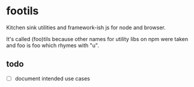 # footils
Kitchen sink utilities and framework-ish js for node and browser.

It's called (foo)tils because other names for utility libs on npm were taken and foo is foo which rhymes with "u".

## todo
- [ ] document intended use cases
